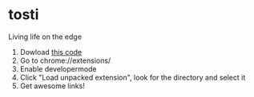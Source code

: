 # tosti
Living life on the edge

1. Dowload [this code](https://github.com/Micheledebruyn/tosti/raw/master/tosti.zip)
2. Go to chrome://extensions/
3. Enable developermode
4. Click "Load unpacked extension", look for the directory and select it
5. Get awesome links!



